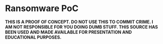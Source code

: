 # Ransomware PoC

**THIS IS A PROOF OF CONCEPT. DO NOT USE THIS TO COMMIT CRIME. I AM NOT RESPONSIBLE FOR YOU DOING DUMB STUFF. THIS SOURCE HAS BEEN USED AND MADE AVAILABLE FOR PRESENTATION AND EDUCATIONAL PURPOSES.**
